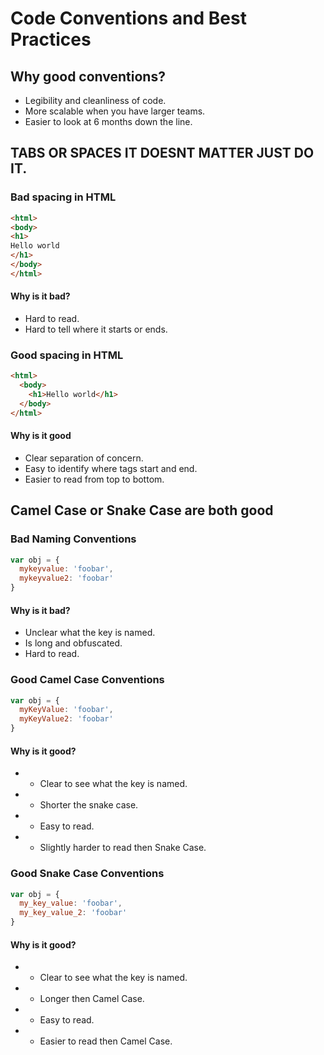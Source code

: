 # Code Conventions and Best Practices

## Why good conventions?

- Legibility and cleanliness of code.
- More scalable when you have larger teams.
- Easier to look at 6 months down the line.

## TABS OR SPACES IT DOESNT MATTER JUST DO IT.

### Bad spacing in HTML

```html
<html>
<body>
<h1>
Hello world
</h1>
</body>
</html>
```

#### Why is it bad?

- Hard to read.
- Hard to tell where it starts or ends.

### Good spacing in HTML

```html
<html>
  <body>
    <h1>Hello world</h1>
  </body>
</html>
```

#### Why is it good

- Clear separation of concern.
- Easy to identify where tags start and end.
- Easier to read from top to bottom.

## Camel Case or Snake Case are both good

### Bad Naming Conventions

```javascript
var obj = {
  mykeyvalue: 'foobar',
  mykeyvalue2: 'foobar'
}
```

#### Why is it bad?

- Unclear what the key is named.
- Is long and obfuscated.
- Hard to read.


### Good Camel Case Conventions

```javascript
var obj = {
  myKeyValue: 'foobar',
  myKeyValue2: 'foobar'
}
```

#### Why is it good?

- + Clear to see what the key is named.
- + Shorter the snake case.
- + Easy to read.
- - Slightly harder to read then Snake Case.


### Good Snake Case Conventions

```javascript
var obj = {
  my_key_value: 'foobar',
  my_key_value_2: 'foobar'
}
```

#### Why is it good?

- + Clear to see what the key is named.
- - Longer then Camel Case.
- + Easy to read.
- + Easier to read then Camel Case.
